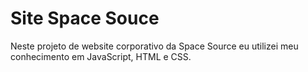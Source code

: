 # Site Space Souce

Neste projeto de website corporativo da Space Source eu utilizei meu conhecimento em JavaScript, HTML e CSS.
